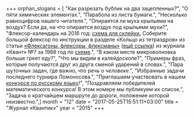 +++
orphan_slogans = [ "Как разрезать бублик на два зацепленных?", "О пяти химических элементах.", "Парабола из листа бумаги.", "Несколько равноцифров нашего читателя.", "Опирается ли муха крыльями на воздух? Если да, на что опирается воздух под крыльями мухи?", "Флексор-календарь на 2016 год: [схема для склейки.](/issue/extras/kalendar-15-12.pdf) Соберите большой флексор по инструкции в разделе «Кольцо из тетраэдров» из статьи [«Флексагоны, флексоры, флексманы»](http://kvant.ras.ru/1988/07/fleksagony_fleksory_fleksmany.htm) ([ещё ссылка](http://kvant.mccme.ru/1988/07/p66.htm)) из журнала «Квант» №7 за 1988 год по [схеме](/issue/extras/2015-12.flexor.pdf).", "В каком месте микроволновка больше греет еду?", "Что мы видим в калейдоскопе?", "Примеры фраз, которые получаются друг из друга сменой ударений в словах.", "Пара шуточных задач, где важно, что речь о _человеке_.", "Избранные задачи последнего турнира Ломоносова.", "Приглашаем участвовать в нашем [конкурсе по русскому языку](/konkurs/rus)!", "Поздравляем победителей математического конкурса! В этом номере мы публикуем их список.", "Задача о кратчайшем маршруте до дороги, положение которой неизвестно.",]
month = "12"
date = "2017-05-25T15:51:11+03:00"
title = "Журнал «Квантик»"
year = "2015"
+++

